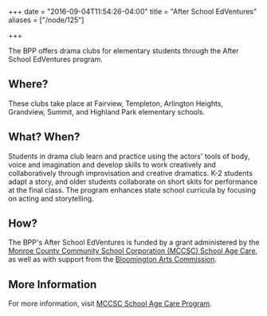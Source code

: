 +++
date = "2016-09-04T11:54:26-04:00"
title = "After School EdVentures"
aliases = ["/node/125"]

+++

The BPP offers drama clubs for elementary students through the After School EdVentures program.

## Where?

These clubs take place at Fairview, Templeton, Arlington Heights, Grandview, Summit, and Highland Park elementary schools.

## What? When?

Students in drama club learn and practice using the actors' tools of body, voice and imagination and develop skills to work creatively and collaboratively through improvisation and creative dramatics. K-2 students adapt a story, and older students collaborate on short skits for performance at the final class. The program enhances state school curricula by focusing on acting and storytelling.

## How?

The BPP's After School EdVentures is funded by a grant administered by the [Monroe County Community School Corporation (MCCSC) School Age Care](http://www.mccsc.edu/domain/64), as well as with support from the [Bloomington Arts Commission](http://bloomington.in.gov/BAC).

## More Information

For more information, visit [MCCSC School Age Care Program](http://www.mccsc.edu/domain/64).
